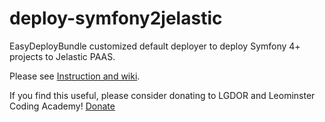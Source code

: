 # deploy-symfony2jelastic
EasyDeployBundle customized default deployer to deploy Symfony 4+ projects to Jelastic PAAS.

Please see [Instruction and wiki](https://github.com/tlarsonlgdor/deploy-symfony2jelastic/wiki#install-instructions).

If you find this useful, please consider donating to LGDOR and Leominster Coding Academy! 
[Donate](https://www.paypal.com/cgi-bin/webscr?cmd=_s-xclick&hosted_button_id=DTW94RY6F5QKG&source=url)
